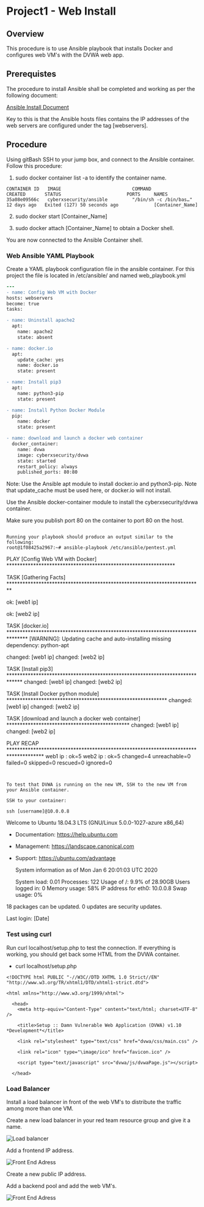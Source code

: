 # Project1 - Web Install

## Overview

This procedure is to use Ansible playbook that installs Docker and configures web VM's with the DVWA web app.

## Prerequistes

The procedure to install Ansible shall be completed and working as per the following document: 

[Ansible Install Document](Ansible/Ansible_Install.md)

Key to this is that the Ansible hosts files contains the IP addresses of the web servers are configured under the tag [webservers].

## Procedure

Using gitBash SSH to your jump box, and connect to the Ansible container.  Follow this procedure:

1. sudo docker container list -a to identify the container name.

```
CONTAINER ID   IMAGE                          COMMAND                  CREATED       STATUS                        PORTS     NAMES
35a08e09566c   cyberxsecurity/ansible         "/bin/sh -c /bin/bas…"   12 days ago   Exited (127) 50 seconds ago             [Container_Name]
```
2. sudo docker start [Container_Name]

3. sudo docker attach [Container_Name] to obtain a Docker shell.

You are now connected to the Ansible Container shell.

### Web Ansible YAML Playbook 
Create a YAML playbook configuration file in the ansible container. For this project the file is located in /etc/ansible/ and named web_playbook.yml
  
  ```diff
---
- name: Config Web VM with Docker
  hosts: webservers
  become: true
  tasks:

  - name: Uninstall apache2
    apt:
      name: apache2
      state: absent

  - name: docker.io
    apt:
      update_cache: yes
      name: docker.io
      state: present

  - name: Install pip3
    apt:
      name: python3-pip
      state: present

  - name: Install Python Docker Module
    pip:
      name: docker
      state: present

  - name: download and launch a docker web container
    docker_container:
      name: dvwa
      image: cyberxsecurity/dvwa
      state: started
      restart_policy: always
      published_ports: 80:80

```
Note: Use the Ansible apt module to install docker.io and python3-pip.  Note that update_cache must be used here, or docker.io will not install. 

Use the Ansible docker-container module to install the cyberxsecurity/dvwa container.

Make sure you publish port 80 on the container to port 80 on the host.
```

Running your playbook should produce an output similar to the following:
root@1f08425a2967:~# ansible-playbook /etc/ansible/pentest.yml

```
PLAY [Config Web VM with Docker] ***************************************************************

TASK [Gathering Facts] *************************************************************************

ok: [web1 ip]

ok: [web2 ip]

TASK [docker.io] *******************************************************************************
[WARNING]: Updating cache and auto-installing missing dependency: python-apt

changed: [web1 ip]
changed: [web2 ip]

TASK [Install pip3] *****************************************************************************
changed: [web1 ip]
changed: [web2 ip]

TASK [Install Docker python module] ************************************************************
changed: [web1 ip]
changed: [web2 ip]

TASK [download and launch a docker web container] **********************************************
changed: [web1 ip]
changed: [web2 ip]

PLAY RECAP *************************************************************************************
web1 ip                   : ok=5 
web2 ip                   : ok=5
  changed=4    unreachable=0    failed=0    skipped=0    rescued=0    ignored=0   

```


To test that DVWA is running on the new VM, SSH to the new VM from your Ansible container.

SSH to your container:

ssh [username]@10.0.0.8
```
Welcome to Ubuntu 18.04.3 LTS (GNU/Linux 5.0.0-1027-azure x86_64)

* Documentation:  https://help.ubuntu.com
* Management:     https://landscape.canonical.com
* Support:        https://ubuntu.com/advantage

  System information as of Mon Jan  6 20:01:03 UTC 2020

  System load:  0.01              Processes:              122
  Usage of /:   9.9% of 28.90GB   Users logged in:        0
  Memory usage: 58%               IP address for eth0:    10.0.0.8
  Swap usage:   0%                


18 packages can be updated.
0 updates are security updates.


Last login: [Date]


### Test using curl

Run curl localhost/setup.php to test the connection. If everything is working, you should get back some HTML from the DVWA container.

- curl localhost/setup.php
```
<!DOCTYPE html PUBLIC "-//W3C//DTD XHTML 1.0 Strict//EN" "http://www.w3.org/TR/xhtml1/DTD/xhtml1-strict.dtd">

<html xmlns="http://www.w3.org/1999/xhtml">

  <head>
    <meta http-equiv="Content-Type" content="text/html; charset=UTF-8" />

    <title>Setup :: Damn Vulnerable Web Application (DVWA) v1.10 *Development*</title>

    <link rel="stylesheet" type="text/css" href="dvwa/css/main.css" />

    <link rel="icon" type="\image/ico" href="favicon.ico" />

    <script type="text/javascript" src="dvwa/js/dvwaPage.js"></script>

  </head>
```

### Load Balancer

Install a load balancer in front of the web VM's to distribute the traffic among more than one VM.

Create a new load balancer in your red team resource group and give it a name.

![Load balancer](../Diagrams/Loadbalancer.png)


Add a frontend IP address.

![Front End Adress](../Diagrams/LB_FE_Address.png)

Create a new public IP address.

Add a backend pool and add the web VM's.

![Front End Adress](../Diagrams/LB_BE_Pool.png)

